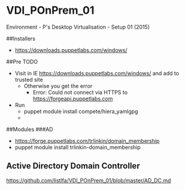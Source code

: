 # VDI_POnPrem_01

Environment - P's Desktop Virtualisation - Setup 01 (2015)

##Installers
- https://downloads.puppetlabs.com/windows/


##Pre TODO
- Visit in IE https://downloads.puppetlabs.com/windows/ and add to trusted site
  - Otherwise you get the error
    - Error: Could not connect via HTTPS to https://forgeapi.puppetlabs.com
- Run
  - puppet module install compete/hiera_yamlgpg
  - 

##Modules
###AD
- https://forge.puppetlabs.com/trlinkin/domain_membership
- puppet module install trlinkin-domain_membership

## Active Directory Domain Controller
https://github.com/listlfa/VDI_POnPrem_01/blob/master/AD_DC.md

